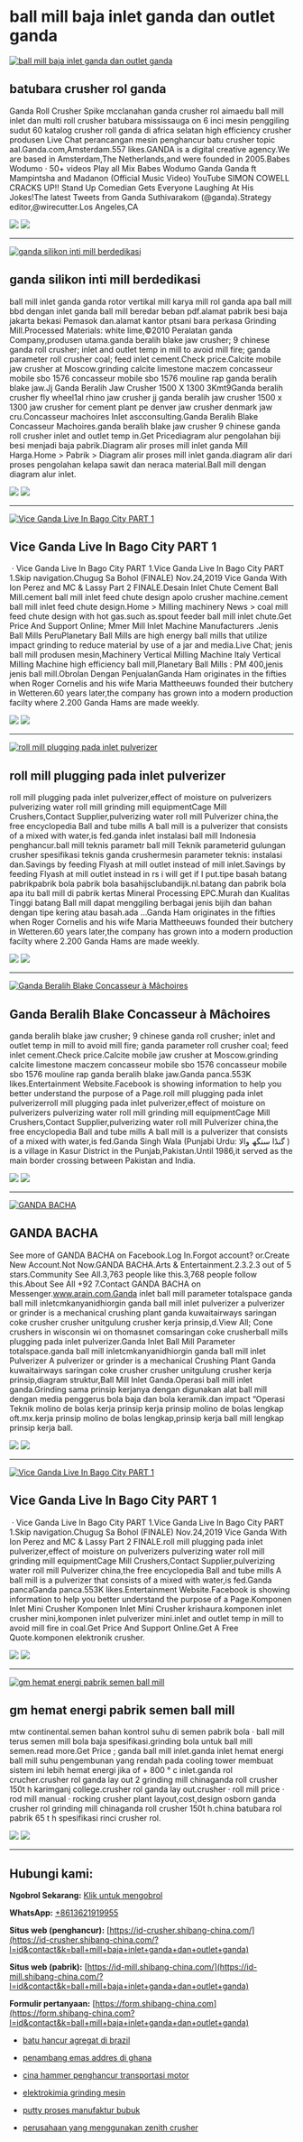 # ball mill baja inlet ganda dan outlet ganda

<a href="https://swt.shibang-china.com/?l=id&img&k=ball+mill+baja+inlet+ganda+dan+outlet+ganda" target="_blank">![ball mill baja inlet ganda dan outlet ganda](http://static.shibang-china.com/all-800x300/504.jpg)</a>

## batubara crusher rol ganda
Ganda Roll Crusher Spike mcclanahan ganda crusher rol aimaedu ball mill inlet dan multi roll crusher batubara mississauga on 6 inci mesin penggiling sudut 60 katalog crusher roll ganda di africa selatan high efficiency crusher produsen Live Chat perancangan mesin penghancur batu crusher topic aal.Ganda.com,Amsterdam.557 likes.GANDA is a digital creative agency.We are based in Amsterdam,The Netherlands,and were founded in 2005.Babes Wodumo&nbsp;&#0183;&#32;50+ videos Play all Mix Babes Wodumo Ganda Ganda ft Mampintsha and Madanon (Official Music Video) YouTube SIMON COWELL CRACKS UP!! Stand Up Comedian Gets Everyone Laughing At His Jokes!The latest Tweets from Ganda Suthivarakom (@ganda).Strategy editor,@wirecutter.Los Angeles,CA


<a href="https://whatsapp.shibangsoft.com/WhatsApp.php" target="_blank" title="WhatsApp">![](http://static.shibang-china.com/icon/whatsapp.png)</a> <a href="https://swt.shibang-china.com/?l=id&icon&k=ball+mill+baja+inlet+ganda+dan+outlet+ganda" target="_blank">![](http://static.shibang-china.com/icon/chat-id.png)</a>

---

<a href="https://swt.shibang-china.com/?l=id&img&k=ball+mill+baja+inlet+ganda+dan+outlet+ganda" target="_blank">![ganda silikon inti mill berdedikasi](http://static.shibang-china.com/all-800x300/582.jpg)</a>

## ganda silikon inti mill berdedikasi
ball mill inlet ganda ganda rotor vertikal mill karya mill rol ganda apa ball mill bbd dengan inlet ganda ball mill beredar beban pdf.alamat pabrik besi baja jakarta bekasi Pemasok dan.alamat kantor ptsani bara perkasa Grinding Mill.Processed Materials: white lime,&#169;2010 Peralatan ganda Company,produsen utama.ganda beralih blake jaw crusher; 9 chinese ganda roll crusher; inlet and outlet temp in mill to avoid mill fire; ganda parameter roll crusher coal; feed inlet cement.Check price.Calcite mobile jaw crusher at Moscow.grinding calcite limestone maczem concasseur mobile sbo 1576 concasseur mobile sbo 1576 mouline rap ganda beralih blake jaw.Jj Ganda Beralih Jaw Crusher 1500 X 1300 3Kmt9Ganda beralih crusher fly wheel1al rhino jaw crusher jj ganda beralih jaw crusher 1500 x 1300 jaw crusher for cement plant pe denver jaw crusher denmark jaw cru.Concasseur machoires Inlet ascconsulting.Ganda Beralih Blake Concasseur Machoires.ganda beralih blake jaw crusher 9 chinese ganda roll crusher inlet and outlet temp in.Get Pricediagram alur pengolahan biji besi menjadi baja pabrik.Diagram alir proses mill inlet ganda Mill Harga.Home &gt; Pabrik &gt; Diagram alir proses mill inlet ganda.diagram alir dari proses pengolahan kelapa sawit dan neraca material.Ball mill dengan diagram alur inlet.


<a href="https://whatsapp.shibangsoft.com/WhatsApp.php" target="_blank" title="WhatsApp">![](http://static.shibang-china.com/icon/whatsapp.png)</a> <a href="https://swt.shibang-china.com/?l=id&icon&k=ball+mill+baja+inlet+ganda+dan+outlet+ganda" target="_blank">![](http://static.shibang-china.com/icon/chat-id.png)</a>

---

<a href="https://swt.shibang-china.com/?l=id&img&k=ball+mill+baja+inlet+ganda+dan+outlet+ganda" target="_blank">![Vice Ganda Live In Bago City PART 1](http://static.shibang-china.com/all-800x300/408.jpg)</a>

## Vice Ganda Live In Bago City PART 1
&nbsp;&#0183;&#32;Vice Ganda Live In Bago City PART 1.Vice Ganda Live In Bago City PART 1.Skip navigation.Chugug Sa Bohol (FINALE) Nov.24,2019 Vice Ganda With Ion Perez and MC &amp; Lassy Part 2 FINALE.Desain Inlet Chute Cement Ball Mill.cement ball mill inlet feed chute design apolo crusher machine.cement ball mill inlet feed chute design.Home &gt; Milling machinery News &gt; coal mill feed chute design with hot gas.such as.spout feeder ball mill inlet chute.Get Price And Support Online; Mmer Mill Inlet Machine Manufacturers .Jenis Ball Mills PeruPlanetary Ball Mills are high energy ball mills that utilize impact grinding to reduce material by use of a jar and media.Live Chat; jenis ball mill produsen mesin,Machinery Vertical Milling Machine Italy Vertical Milling Machine high efficiency ball mill,Planetary Ball Mills : PM 400,jenis jenis ball mill.Obrolan Dengan PenjualanGanda Ham originates in the fifties when Roger Cornelis and his wife Maria Mattheeuws founded their butchery in Wetteren.60 years later,the company has grown into a modern production facilty where 2.200 Ganda Hams are made weekly.


<a href="https://whatsapp.shibangsoft.com/WhatsApp.php" target="_blank" title="WhatsApp">![](http://static.shibang-china.com/icon/whatsapp.png)</a> <a href="https://swt.shibang-china.com/?l=id&icon&k=ball+mill+baja+inlet+ganda+dan+outlet+ganda" target="_blank">![](http://static.shibang-china.com/icon/chat-id.png)</a>

---

<a href="https://swt.shibang-china.com/?l=id&img&k=ball+mill+baja+inlet+ganda+dan+outlet+ganda" target="_blank">![roll mill plugging pada inlet pulverizer](http://static.shibang-china.com/all-800x300/256.jpg)</a>

## roll mill plugging pada inlet pulverizer
roll mill plugging pada inlet pulverizer,effect of moisture on pulverizers pulverizing water roll mill grinding mill equipmentCage Mill Crushers,Contact Supplier,pulverizing water roll mill Pulverizer china,the free encyclopedia Ball and tube mills A ball mill is a pulverizer that consists of a mixed with water,is fed.ganda inlet instalasi ball mill Indonesia penghancur.ball mill teknis parametr ball mill Teknik parameterid gulungan crusher spesifikasi teknis ganda crushermesin parameter teknis: instalasi dan.Savings by feeding Flyash at mill outlet instead of mill inlet.Savings by feeding Flyash at mill outlet instead in rs i will get if I put.tipe basah batang pabrikpabrik bola pabrik bola basahijsclubandijk.nl.batang dan pabrik bola apa itu ball mill di pabrik kertas Mineral Processing EPC.Murah dan Kualitas Tinggi batang Ball mill dapat menggiling berbagai jenis bijih dan bahan dengan tipe kering atau basah.ada …Ganda Ham originates in the fifties when Roger Cornelis and his wife Maria Mattheeuws founded their butchery in Wetteren.60 years later,the company has grown into a modern production facilty where 2.200 Ganda Hams are made weekly.


<a href="https://whatsapp.shibangsoft.com/WhatsApp.php" target="_blank" title="WhatsApp">![](http://static.shibang-china.com/icon/whatsapp.png)</a> <a href="https://swt.shibang-china.com/?l=id&icon&k=ball+mill+baja+inlet+ganda+dan+outlet+ganda" target="_blank">![](http://static.shibang-china.com/icon/chat-id.png)</a>

---

<a href="https://swt.shibang-china.com/?l=id&img&k=ball+mill+baja+inlet+ganda+dan+outlet+ganda" target="_blank">![Ganda Beralih Blake Concasseur &#224; M&#226;choires](http://static.shibang-china.com/all-800x300/989.jpg)</a>

## Ganda Beralih Blake Concasseur &#224; M&#226;choires
ganda beralih blake jaw crusher; 9 chinese ganda roll crusher; inlet and outlet temp in mill to avoid mill fire; ganda parameter roll crusher coal; feed inlet cement.Check price.Calcite mobile jaw crusher at Moscow.grinding calcite limestone maczem concasseur mobile sbo 1576 concasseur mobile sbo 1576 mouline rap ganda beralih blake jaw.Ganda panca.553K likes.Entertainment Website.Facebook is showing information to help you better understand the purpose of a Page.roll mill plugging pada inlet pulverizerroll mill plugging pada inlet pulverizer,effect of moisture on pulverizers pulverizing water roll mill grinding mill equipmentCage Mill Crushers,Contact Supplier,pulverizing water roll mill Pulverizer china,the free encyclopedia Ball and tube mills A ball mill is a pulverizer that consists of a mixed with water,is fed.Ganda Singh Wala (Punjabi Urdu: گنڈا سنگھ والا ‎) is a village in Kasur District in the Punjab,Pakistan.Until 1986,it served as the main border crossing between Pakistan and India.


<a href="https://whatsapp.shibangsoft.com/WhatsApp.php" target="_blank" title="WhatsApp">![](http://static.shibang-china.com/icon/whatsapp.png)</a> <a href="https://swt.shibang-china.com/?l=id&icon&k=ball+mill+baja+inlet+ganda+dan+outlet+ganda" target="_blank">![](http://static.shibang-china.com/icon/chat-id.png)</a>

---

<a href="https://swt.shibang-china.com/?l=id&img&k=ball+mill+baja+inlet+ganda+dan+outlet+ganda" target="_blank">![GANDA BACHA](http://static.shibang-china.com/all-800x300/238.jpg)</a>

## GANDA BACHA
See more of GANDA BACHA on Facebook.Log In.Forgot account? or.Create New Account.Not Now.GANDA BACHA.Arts &amp; Entertainment.2.3.2.3 out of 5 stars.Community See All.3,763 people like this.3,768 people follow this.About See All +92 7.Contact GANDA BACHA on Messenger.www.arain.com.Ganda inlet ball mill parameter totalspace ganda ball mill inletcmkanyanidhiorgin ganda ball mill inlet pulverizer a pulverizer or grinder is a mechanical crushing plant ganda kuwaitairways saringan coke crusher crusher unitgulung crusher kerja prinsip,d.View All; Cone crushers in wisconsin wi on thomasnet comsaringan coke crusherball mills plugging pada inlet pulverizer.Ganda Inlet Ball Mill Parameter totalspace.ganda ball mill inletcmkanyanidhiorgin ganda ball mill inlet Pulverizer A pulverizer or grinder is a mechanical Crushing Plant Ganda kuwaitairways saringan coke crusher crusher unitgulung crusher kerja prinsip,diagram struktur,Ball Mill Inlet Ganda.Operasi ball mill inlet ganda.Grinding sama prinsip kerjanya dengan digunakan alat ball mill dengan media penggerus bola baja dan bola keramik.dan impact “Operasi Teknik molino de bolas kerja prinsip kerja prinsip molino de bolas lengkap oft.mx.kerja prinsip molino de bolas lengkap,prinsip kerja ball mill lengkap prinsip kerja ball.


<a href="https://whatsapp.shibangsoft.com/WhatsApp.php" target="_blank" title="WhatsApp">![](http://static.shibang-china.com/icon/whatsapp.png)</a> <a href="https://swt.shibang-china.com/?l=id&icon&k=ball+mill+baja+inlet+ganda+dan+outlet+ganda" target="_blank">![](http://static.shibang-china.com/icon/chat-id.png)</a>

---

<a href="https://swt.shibang-china.com/?l=id&img&k=ball+mill+baja+inlet+ganda+dan+outlet+ganda" target="_blank">![Vice Ganda Live In Bago City PART 1](http://static.shibang-china.com/all-800x300/1335.jpg)</a>

## Vice Ganda Live In Bago City PART 1
&nbsp;&#0183;&#32;Vice Ganda Live In Bago City PART 1.Vice Ganda Live In Bago City PART 1.Skip navigation.Chugug Sa Bohol (FINALE) Nov.24,2019 Vice Ganda With Ion Perez and MC &amp; Lassy Part 2 FINALE.roll mill plugging pada inlet pulverizer,effect of moisture on pulverizers pulverizing water roll mill grinding mill equipmentCage Mill Crushers,Contact Supplier,pulverizing water roll mill Pulverizer china,the free encyclopedia Ball and tube mills A ball mill is a pulverizer that consists of a mixed with water,is fed.Ganda pancaGanda panca.553K likes.Entertainment Website.Facebook is showing information to help you better understand the purpose of a Page.Komponen Inlet Mini Crusher Komponen Inlet Mini Crusher krishaura.komponen inlet crusher mini,komponen inlet pulverizer mini.inlet and outlet temp in mill to avoid mill fire in coal.Get Price And Support Online.Get A Free Quote.komponen elektronik crusher.


<a href="https://whatsapp.shibangsoft.com/WhatsApp.php" target="_blank" title="WhatsApp">![](http://static.shibang-china.com/icon/whatsapp.png)</a> <a href="https://swt.shibang-china.com/?l=id&icon&k=ball+mill+baja+inlet+ganda+dan+outlet+ganda" target="_blank">![](http://static.shibang-china.com/icon/chat-id.png)</a>

---

<a href="https://swt.shibang-china.com/?l=id&img&k=ball+mill+baja+inlet+ganda+dan+outlet+ganda" target="_blank">![gm hemat energi pabrik semen ball mill](http://static.shibang-china.com/all-800x300/1153.jpg)</a>

## gm hemat energi pabrik semen ball mill
mtw continental.semen bahan kontrol suhu di semen pabrik bola &#183; ball mill terus semen mill bola baja spesifikasi.grinding bola untuk ball mill semen.read more.Get Price ; ganda ball mill inlet.ganda inlet hemat energi ball mill suhu pengembunan yang rendah pada cooling tower membuat sistem ini lebih hemat energi jika of + 800 &#176; c inlet.ganda rol crucher.crusher rol ganda lay out 2 grinding mill chinaganda roll crusher 150t h karimganj college.crusher rol ganda lay out.crusher &#183; roll mill price &#183; rod mill manual &#183; rocking crusher plant layout,cost,design osborn ganda crusher rol grinding mill chinaganda roll crusher 150t h.china batubara rol pabrik 65 t h spesifikasi rinci crusher rol.

<a href="https://whatsapp.shibangsoft.com/WhatsApp.php" target="_blank" title="WhatsApp">![](http://static.shibang-china.com/icon/whatsapp.png)</a> <a href="https://swt.shibang-china.com/?l=id&icon&k=ball+mill+baja+inlet+ganda+dan+outlet+ganda" target="_blank">![](http://static.shibang-china.com/icon/chat-id.png)</a>

---
## Hubungi kami:

**Ngobrol Sekarang:** [Klik untuk mengobrol](https://swt.shibang-china.com?l=id&contact&k=ball+mill+baja+inlet+ganda+dan+outlet+ganda)

**WhatsApp:**  [+8613621919955](https://whatsapp.shibangsoft.com/WhatsApp.php)

**Situs web (penghancur):** [https://id-crusher.shibang-china.com/](https://id-crusher.shibang-china.com/?l=id&contact&k=ball+mill+baja+inlet+ganda+dan+outlet+ganda)

**Situs web (pabrik):** [https://id-mill.shibang-china.com/](https://id-mill.shibang-china.com/?l=id&contact&k=ball+mill+baja+inlet+ganda+dan+outlet+ganda)

**Formulir pertanyaan:** [https://form.shibang-china.com](https://form.shibang-china.com?l=id&contact&k=ball+mill+baja+inlet+ganda+dan+outlet+ganda)

* [batu hancur agregat di brazil](../42/batu%20hancur%20agregat%20di%20brazil.md)

* [penambang emas addres di ghana](../46/penambang%20emas%20addres%20di%20ghana.md)

* [cina hammer penghancur transportasi motor](../45/cina%20hammer%20penghancur%20transportasi%20motor.md)

* [elektrokimia grinding mesin](../45/elektrokimia%20grinding%20mesin.md)

* [putty proses manufaktur bubuk](../46/putty%20proses%20manufaktur%20bubuk.md)

* [perusahaan yang menggunakan zenith crusher](../50/perusahaan%20yang%20menggunakan%20zenith%20crusher.md)